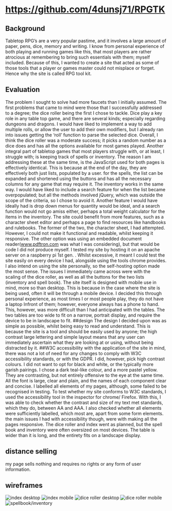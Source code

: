 
# https://github.com/4dunsj71/RPGTK




## Background

Tabletop RPG’s are a very popular pastime, and it involves a large amount of paper, pens, dice, memory and writing. I know from personal experience of both playing and running games like this, that  most players are rather atrocious at remembering to bring such essentials with them; myself included. Because of this, I wanted to create a site that acted as some of those tools that a player or games master could not misplace or forget. Hence why the site is called RPG tool kit. 

## Evaluation

The problem I sought to solve had more faucets than I initially assumed. The first problems that came to mind were those that I successfully addressed to a degree; the dice roller being the first I chose to tackle.
Dice play a key role in any table top game, and there are several kinds; especially regarding dungeons and dragons. I would have liked to implement a way to add multiple rolls, or allow the user to add their own modifiers, but I already ran into issues getting the ‘roll’ function to parse the selected dice. Overall, I think the dice roller was a moderate success; it picks a random number as a dice does and has all the options available for most games played.
Another integral part of tabletop games that most players struggle with, or at least, I struggle with; is keeping track of spells or inventory. The reason I am addressing these at the same time, is the JavaScript used for both pages is effectively identical. This is because at the end of the day, they are effectively both just lists, populated by a user. 
for the spells, the list can be expanded and shortened using the buttons and has all the necessary columns for any game that may require it. The inventory works in the same way. I would have liked to include a search feature for when the list became overpopulated; but all the methods involved jQuery, which was outside the scope of the criteria, so I chose to avoid it. Another feature I would have ideally had is drop down menus for quantity would be ideal, and a search function would not go amiss either, perhaps a total weight calculator for the items in the inventory.
The site could benefit from more features, such as a character sheet editor and perhaps a page to find resources like handbooks and rulebooks. The former of the two, the character sheet, I had attempted. However, I could not make it functional and readable, whilst keeping it responsive. The other option was using an embedded document reader(www.pdftron.com was what I was considering), but that would be code I did not produce myself. 
I tested my site by hosting it on an apache server on a raspberry pi 1st gen. . Whilst excessive, it meant I could test the site easily on every device I had, alongside using the tools chrome provides. I also intend on using the site personally, so the self-hosting option made the most sense. The issues I immediately came across were with the scaling of the dice roller, as well as all the buttons for the two lists (inventory and spell book). The site itself is designed with mobile use in mind, more so than desktop. This is because in the case where the site is being used, often it will be through a mobile device. I decided this through personal experience, as most times I or most people play, they do not have a laptop Infront of them; however, everyone always has a phone to hand. This, however, was more difficult than I had anticipated with the tables. The two tables are too wide to fit on a narrow, portrait display, and require the device to be in landscape to fit.
##design
The design I decided upon was as simple as possible, whilst being easy to read and understand. This is because the site is a tool and should be easily used by anyone; the high contrast large lettering and simple layout means that any user can immediately ascertain what they are looking at or using, without being distracted by it.
##W3C accessibility
with the application of the site in mind, there was not a lot of need for any changes to comply with W3C accessibility standards, or with the GDPR. I did, however, pick high contrast colours. I did not want to opt for black and white, or the typically more garish pairings. I chose a dark teal-like colour, and a more pastel yellow. They are contrasting, but not entirely offensive to the eye at the same time. All the font is large, clear and plain, and the names of each component clear and concise. I labelled all elements of my pages, although, some failed to be recognised in testing. To test whether my site conforms to W3C standards, I used the accessibility tool in the inspector for chrome/ Firefox. With this, I was able to check whether the contrast and size of my text met standards, which they do, between AA and AAA. I also checked whether all elements were sufficiently labelled, which most are, apart from some form elements.
the main issues I had with accessibility though, were with making all the pages responsive. The dice roller and index went as planned, but the spell book and inventory were often oversized on most devices. The table is wider than it is long, and the entirety fits on a landscape display. 

## distance selling

my page sells nothing and requires no rights or any form of user information.





## wireframes

![index desktop](/assets/desktop_index.png)
![index mobile](/assets/mobile_index.png)
![dice roller desktop](/assets/desktop_dice.png)
![dice roller mobile](/assets/mobile_dice.png)
![spellbook/inventory](/assets/inventory.png)
